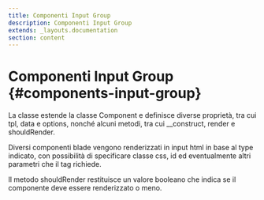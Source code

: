 ```yaml
---
title: Componenti Input Group
description: Componenti Input Group
extends: _layouts.documentation
section: content
---
```


# Componenti Input Group {#components-input-group}

La classe estende la classe Component e definisce diverse proprietà, tra cui tpl, data e options, nonché alcuni metodi, tra cui __construct, render e shouldRender. 

Diversi componenti blade vengono renderizzati in input html in base al type indicato,
con possibilità di specificare classe css, id ed eventualmente altri parametri che il tag richiede.

Il metodo shouldRender restituisce un valore booleano che indica se il componente deve essere renderizzato o meno.
